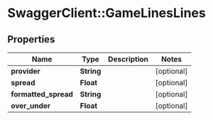 # SwaggerClient::GameLinesLines

## Properties
Name | Type | Description | Notes
------------ | ------------- | ------------- | -------------
**provider** | **String** |  | [optional] 
**spread** | **Float** |  | [optional] 
**formatted_spread** | **String** |  | [optional] 
**over_under** | **Float** |  | [optional] 


